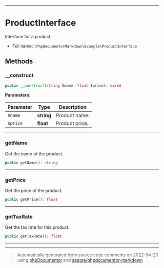 ***

# ProductInterface

Interface for a product.



* Full name: `\PhpDocumentorMarkdown\Example\ProductInterface`



## Methods


### __construct



```php
public __construct(string $name, float $price): mixed
```








**Parameters:**

| Parameter | Type | Description |
|-----------|------|-------------|
| `$name` | **string** | Product name. |
| `$price` | **float** | Product price. |




***

### getName

Get the name of the product.

```php
public getName(): string
```











***

### getPrice

Get the price of the product.

```php
public getPrice(): float
```











***

### getTaxRate

Get the tax rate for this product.

```php
public getTaxRate(): float
```











***


***
> Automatically generated from source code comments on 2022-04-20 using [phpDocumentor](http://www.phpdoc.org/) and [saggre/phpdocumentor-markdown](https://github.com/Saggre/phpDocumentor-markdown)
